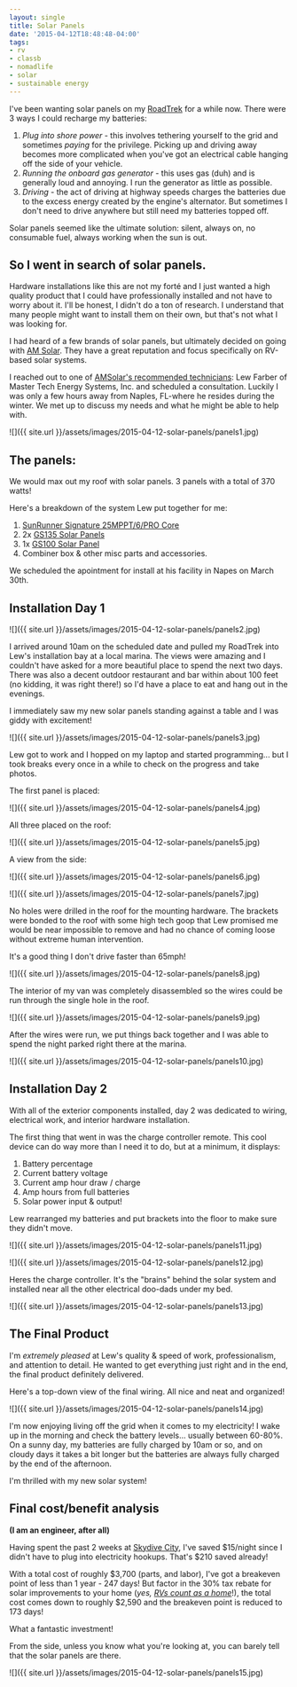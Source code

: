 ```yaml
---
layout: single
title: Solar Panels
date: '2015-04-12T18:48:48-04:00'
tags:
- rv
- classb
- nomadlife
- solar
- sustainable energy
---
```


I've been wanting solar panels on my [RoadTrek](http://www.roadtrek.com/) for a
while now. There were 3 ways I could recharge my batteries:

1.  _Plug into shore power_ - this involves tethering yourself to the grid and
sometimes _paying_ for the privilege. Picking up and driving away becomes more
complicated when you've got an electrical cable hanging off the side of your vehicle.
2.  _Running the onboard gas generator_ - this uses gas (duh) and is generally loud and annoying. I run the generator as little as possible.
3.  _Driving_ - the act of driving at highway speeds charges the batteries due to the excess energy created by the engine's alternator. But sometimes I don't need to drive anywhere but still need my batteries topped off.

Solar panels seemed like the ultimate solution: silent, always on, no consumable fuel, always working when the sun is out.

## So I went in search of solar panels.

Hardware installations like this are not my forté and I just wanted a high quality product that I could have professionally installed and not have to worry about it. I'll be honest, I didn't do a ton of research. I understand that many people might want to install them on their own, but that's not what I was looking for.

I had heard of a few brands of solar panels, but ultimately decided on going with [AM Solar](http://www.amsolar.com/). They have a great reputation and focus specifically on RV-based solar systems.

I reached out to one of [AMSolar's recommended technicians](http://www.amsolar.com/home/amr/smartlist_47/find_a_dealer.html): Lew Farber of Master Tech Energy Systems, Inc. and scheduled a consultation. Luckily I was only a few hours away from Naples, FL-where he resides during the winter. We met up to discuss my needs and what he might be able to help with.  

![]({{ site.url }}/assets/images/2015-04-12-solar-panels/panels1.jpg)

## The panels:

We would max out my roof with solar panels. 3 panels with a total of 370 watts!

Here's a breakdown of the system Lew put together for me:

1.  [SunRunner Signature 25MPPT/6/PRO Core](http://www.amsolar.com/home/amr/page_196_68/sunrunner_signature_25mppt6pro_core.html)
2.  2x [GS135 Solar Panels](http://www.amsolar.com/home/amr/page_255_20/gs135_solar_panel.html)
3.  1x [GS100 Solar Panel](http://www.amsolar.com/home/amr/page_13_20/gs100_solar_panel.html)
4.  Combiner box & other misc parts and accessories.

We scheduled the apointment for install at his facility in Napes on March 30th.

## Installation Day 1

![]({{ site.url }}/assets/images/2015-04-12-solar-panels/panels2.jpg)

I arrived around 10am on the scheduled date and pulled my RoadTrek into Lew's installation bay at a local marina. The views were amazing and I couldn't have asked for a more beautiful place to spend the next two days. There was also a decent outdoor restaurant and bar within about 100 feet (no kidding, it was right there!) so I'd have a place to eat and hang out in the evenings.

I immediately saw my new solar panels standing against a table and I was giddy with excitement!

![]({{ site.url }}/assets/images/2015-04-12-solar-panels/panels3.jpg)

Lew got to work and I hopped on my laptop and started programming... but I took breaks every once in a while to check on the progress and take photos.

The first panel is placed:

![]({{ site.url }}/assets/images/2015-04-12-solar-panels/panels4.jpg)

All three placed on the roof:

![]({{ site.url }}/assets/images/2015-04-12-solar-panels/panels5.jpg)

A view from the side:

![]({{ site.url }}/assets/images/2015-04-12-solar-panels/panels6.jpg)

![]({{ site.url }}/assets/images/2015-04-12-solar-panels/panels7.jpg)

No holes were drilled in the roof for the mounting hardware. The brackets were bonded to the roof with some high tech goop that Lew promised me would be near impossible to remove and had no chance of coming loose without extreme human
intervention.

It's a good thing I don't drive faster than 65mph!  

![]({{ site.url }}/assets/images/2015-04-12-solar-panels/panels8.jpg)

The interior of my van was completely disassembled so the wires could be run through the single hole in the roof.

![]({{ site.url }}/assets/images/2015-04-12-solar-panels/panels9.jpg)

After the wires were run, we put things back together and I was able to spend the night parked right there at the marina.

![]({{ site.url }}/assets/images/2015-04-12-solar-panels/panels10.jpg)

## Installation Day 2

With all of the exterior components installed, day 2 was dedicated to wiring, electrical work, and interior hardware installation.

The first thing that went in was the charge controller remote. This cool device can do way more than I need it to do, but at a minimum, it displays:

1. Battery percentage
2. Current battery voltage
3. Current amp hour draw / charge
4. Amp hours from full batteries
5. Solar power input & output!

Lew rearranged my batteries and put brackets into the floor to make sure they didn't move.

![]({{ site.url }}/assets/images/2015-04-12-solar-panels/panels11.jpg)

![]({{ site.url }}/assets/images/2015-04-12-solar-panels/panels12.jpg)

Heres the charge controller. It's the "brains" behind the solar system and installed near all the other electrical doo-dads under my bed.

![]({{ site.url }}/assets/images/2015-04-12-solar-panels/panels13.jpg)

## The Final Product

I'm _extremely pleased_ at Lew's quality & speed of work, professionalism, and attention to detail. He wanted to get everything just right and in the end, the final product definitely delivered.

Here's a top-down view of the final wiring. All nice and neat and organized!

![]({{ site.url }}/assets/images/2015-04-12-solar-panels/panels14.jpg)

I'm now enjoying living off the grid when it comes to my electricity! I wake up in the morning and check the battery levels... usually between 60-80%. On a sunny day, my batteries are fully charged by 10am or so, and on cloudy days it takes a bit longer but the batteries are always fully charged by the end of the afternoon.

I'm thrilled with my new solar system!

## Final cost/benefit analysis

**(I am an engineer, after all)**

Having spent the past 2 weeks at [Skydive City](http://skydivecity.com/), I've saved $15/night since I didn't  have to plug into electricity hookups. That's $210 saved already!

With a total cost of roughly $3,700 (parts, and labor), I've got a breakeven point of less than 1 year - 247 days! But factor in the 30% tax rebate for solar improvements to your home (_yes, [RVs count as a home](http://www.amsolar.com/home/amr/page_59/taxcredit.html)_!), the total cost comes down to roughly $2,590 and the breakeven point is reduced to 173 days!

What a fantastic investment!

From the side, unless you know what you're looking at, you can barely tell that the solar panels are there.

![]({{ site.url }}/assets/images/2015-04-12-solar-panels/panels15.jpg)
